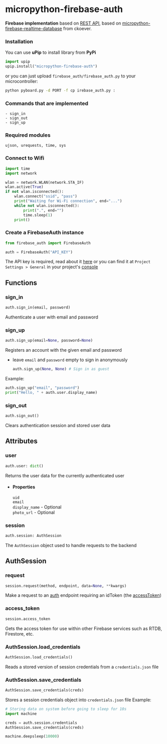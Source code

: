 # micropython-firebase-auth

**Firebase implementation** based on [REST API](https://firebase.google.com/docs/reference/rest/auth), based on [micropython-firebase-realtime-database](https://github.com/ckoever/micropython-firebase-realtime-database) from ckoever.

### Installation
You can use **uPip** to install library from **PyPi**
```python
import upip
upip.install("micropython-firebase-auth")
```
or you can just upload `firebase_auth/firebase_auth.py` to your microcontroller:
```bash
python pyboard.py -d PORT -f cp irebase_auth.py :
```

### Commands that are implemented
```
- sign_in
- sign_out
- sign_up
```
### Required modules
```
ujson, urequests, time, sys
```

### Connect to Wifi
```python
import time
import network

wlan = network.WLAN(network.STA_IF)
wlan.active(True)
if not wlan.isconnected():
    wlan.connect("ssid", "pass")
    print("Waiting for Wi-Fi connection", end="...")
    while not wlan.isconnected():
        print(".", end="")
        time.sleep(1)
    print()
```
### Create a FirebaseAuth instance
```python
from firebase_auth import FirebaseAuth

auth = FirebaseAuth("API_KEY")
```
The API key is required, read about it [here](https://firebase.google.com/docs/projects/api-keys#find-api-keys)
or you can find it at `Project Settings > General` in your project's [console](https://console.firebase.google.com)
## Functions
### sign_in
```python
auth.sign_in(email, password)
```
Authenticate a user with email and password
### sign_up
```python
auth.sign_up(email=None, password=None)
```
Registers an account with the given email and password
  - leave `email` and `password` empty to sign in anonymously
  
    ```python
    auth.sign_up(None, None) # Sign in as guest
    ```
  Example:
  ```python
  auth.sign_up("email", "password")
  print("Hello, " + auth.user.display_name)
  ```
### sign_out
```python
auth.sign_out()
```
Clears authentication session and stored user data
## Attributes
### user
```python
auth.user: dict()
```
Returns the user data for the currently authenticated user  
  - #### Properties  
      `uid`  
      `email`  
      `display_name` - Optional  
      `photo_url` - Optional  
### session
```python
auth.session: AuthSession
```
The `AuthSession` object used to handle requests to the backend

## AuthSession
### request
```python
session.request(method, endpoint, data=None, **kwargs)
```
Make a request to an [auth](https://firebase.google.com/docs/reference/rest/auth) endpoint requiring an idToken (the [accessToken](#access_token))
### access_token
```python
session.access_token
```
Gets the access token for use within other Firebase services such as RTDB, Firestore, etc.
### AuthSession.load_credentials
```python
AuthSession.load_credentials()
```
Reads a stored version of session credentials from a `credentials.json` file
### AuthSession.save_credentials
```python
AuthSession.save_credentials(creds)
```
Stores a session credentials object into `credentials.json` file
Example:
```python
# Storing data on system before going to sleep for 10s
import machine

creds = auth.session.credentials
AuthSession.save_credentials(creds)

machine.deepsleep(10000)
```
